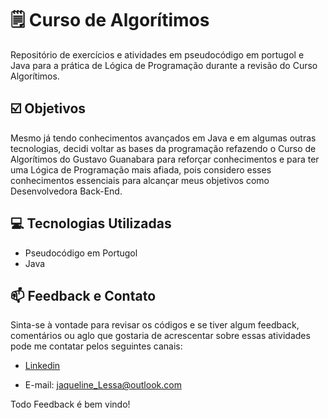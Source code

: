 # 🗒️ Curso de Algorítimos
Repositório de exercícios e atividades em pseudocódigo em portugol e Java para a prática de Lógica de Programação durante a revisão do Curso Algorítimos.






## ☑️ Objetivos

Mesmo já tendo conhecimentos avançados em Java e em algumas outras tecnologias, decidi voltar as bases da programação refazendo o Curso de Algorítimos do Gustavo Guanabara para reforçar conhecimentos e para ter uma Lógica de Programação mais afiada, pois considero esses conhecimentos essenciais para alcançar meus objetivos como Desenvolvedora Back-End.





## 💻 Tecnologias Utilizadas

- Pseudocódigo em Portugol
- Java



## 📫 Feedback e Contato

Sinta-se à vontade para revisar os códigos e se tiver algum feedback, comentários ou aglo que gostaria de acrescentar sobre essas atividades pode me contatar pelos seguintes canais:

- [Linkedin](https://www.linkedin.com/in/jaqueline-lessa/)

- E-mail: jaqueline_Lessa@outlook.com

Todo Feedback é bem vindo!


